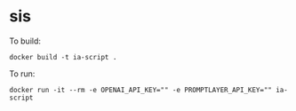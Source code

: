 # sis

To build:
```
docker build -t ia-script .
```

To run:
```
docker run -it --rm -e OPENAI_API_KEY="" -e PROMPTLAYER_API_KEY="" ia-script
```
